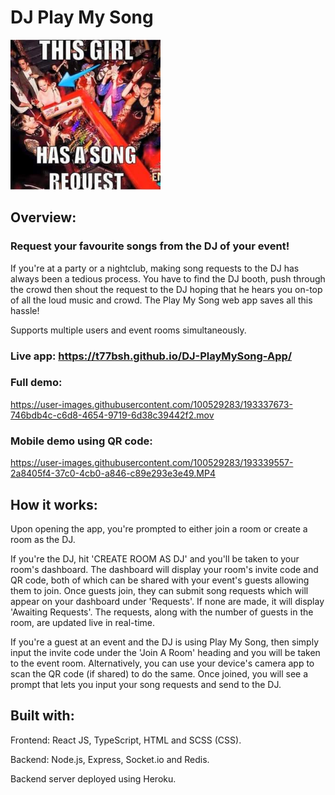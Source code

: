 # DJ Play My Song

<img src="frontend/src/images/meme.jpeg" width="240" height="240">


## Overview:
### Request your favourite songs from the DJ of your event!
If you're at a party or a nightclub, making song requests to the DJ has always been a tedious process. You have to find the DJ booth, push through the crowd then shout the request to the DJ hoping that he hears you on-top of all the loud music and crowd. The Play My Song web app saves all this hassle!

Supports multiple users and event rooms simultaneously.


### Live app: https://t77bsh.github.io/DJ-PlayMySong-App/

### Full demo:

https://user-images.githubusercontent.com/100529283/193337673-746bdb4c-c6d8-4654-9719-6d38c39442f2.mov

### Mobile demo using QR code:

https://user-images.githubusercontent.com/100529283/193339557-2a8405f4-37c0-4cb0-a846-c89e293e3e49.MP4

## How it works:
Upon opening the app, you're prompted to either join a room or create a room as the DJ.

If you're the DJ, hit 'CREATE ROOM AS DJ' and you'll be taken to your room's dashboard. The dashboard will display your room's invite code and QR code, both of which can be shared with your event's guests allowing them to join. Once guests join, they can submit song requests which will appear on your dashboard under 'Requests'. If none are made, it will display 'Awaiting Requests'. The requests, along with the number of guests in the room, are updated live in real-time.

If you're a guest at an event and the DJ is using Play My Song, then simply input the invite code under the 'Join A Room' heading and you will be taken to the event room. Alternatively, you can use your device's camera app to scan the QR code (if shared) to do the same. Once joined, you will see a prompt that lets you input your song requests and send to the DJ. 

## Built with:
Frontend: React JS, TypeScript, HTML and SCSS (CSS).

Backend: Node.js, Express, Socket.io and Redis.

Backend server deployed using Heroku.

